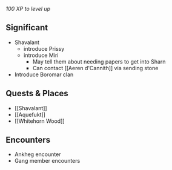 *100 XP to level up*

## Significant
- Shavalant
	- introduce Prissy
	- introduce Miri
		- May tell them about needing papers to get into Sharn
		- Can contact [[Aeren d'Cannith]] via sending stone
- Introduce Boromar clan

## Quests & Places
- [[Shavalant]]
- [[Aquefukt]]
- [[Whitehorn Wood]]

## Encounters
- Ankheg encounter
- Gang member encounters
	
